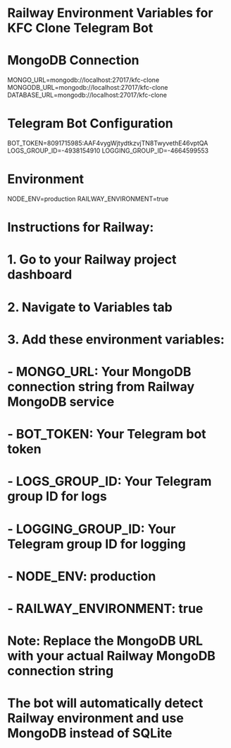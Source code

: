 # Railway Environment Variables for KFC Clone Telegram Bot

# MongoDB Connection
MONGO_URL=mongodb://localhost:27017/kfc-clone
MONGODB_URL=mongodb://localhost:27017/kfc-clone
DATABASE_URL=mongodb://localhost:27017/kfc-clone

# Telegram Bot Configuration
BOT_TOKEN=8091715985:AAF4vygWjtydtkzvjTN8TwyvethE46vptQA
LOGS_GROUP_ID=-4938154910
LOGGING_GROUP_ID=-4664599553

# Environment
NODE_ENV=production
RAILWAY_ENVIRONMENT=true

# Instructions for Railway:
# 1. Go to your Railway project dashboard
# 2. Navigate to Variables tab
# 3. Add these environment variables:
#    - MONGO_URL: Your MongoDB connection string from Railway MongoDB service
#    - BOT_TOKEN: Your Telegram bot token
#    - LOGS_GROUP_ID: Your Telegram group ID for logs
#    - LOGGING_GROUP_ID: Your Telegram group ID for logging
#    - NODE_ENV: production
#    - RAILWAY_ENVIRONMENT: true
#
# Note: Replace the MongoDB URL with your actual Railway MongoDB connection string
# The bot will automatically detect Railway environment and use MongoDB instead of SQLite
